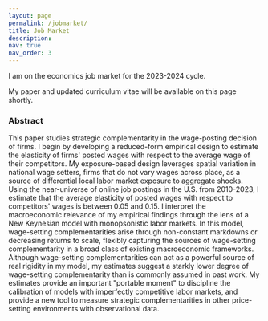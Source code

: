 ```yaml
---
layout: page
permalink: /jobmarket/
title: Job Market
description:  
nav: true
nav_order: 3
---
```


I am on the economics job market for the 2023-2024 cycle. 

My paper and updated curriculum vitae will be available on this page shortly.

### Abstract
This paper studies strategic complementarity in the wage-posting decision of firms. I begin by developing a reduced-form empirical design to estimate the elasticity of firms' posted wages with respect to the average wage of their competitors. My exposure-based design leverages spatial variation in national wage setters, firms that do not vary wages across place, as a source of differential local labor market exposure to aggregate shocks. Using the near-universe of online job postings in the U.S. from 2010-2023, I estimate that the average elasticity of posted wages with respect to competitors' wages is between 0.05 and 0.15. I interpret the macroeconomic relevance of my empirical findings through the lens of a New Keynesian model with monopsonistic labor markets. In this model, wage-setting complementarities arise through non-constant markdowns or decreasing returns to scale, flexibly capturing the sources of wage-setting complementarity in a broad class of existing macroeconomic frameworks. Although wage-setting complementarities can act as a powerful source of real rigidity in my model, my estimates suggest a starkly lower degree of wage-setting complementarity than is commonly assumed in past work. My estimates provide an important "portable moment" to discipline the calibration of models with imperfectly competitive labor markets, and provide a new tool to measure strategic complementarities in other price-setting environments with observational data. 
